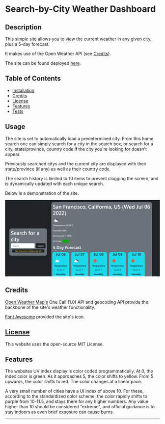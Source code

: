 # Search-by-City Weather Dashboard

## Description 
This simple site allows you to view the current weather in any given city, plus a 5-day forecast. 

It makes use of the Open Weather API (see [Credits](#credits)).

The site can be found deployed [here]().

## Table of Contents


* [Installation](#installation)
* [Credits](#credits)
* [License](#license)
* [Features](#features)
* [Tests](#tests)


## Usage 

The site is set to automatically load a predetermined city. From this home search one can simply search for a city in the search box, or search for a city, state/province, country code if the city you're looking for doesn't appear. 

Previously searched citys and the current city are displayed with their state/province (if any) as well as their country code. 

The search history is limited to 10 items to prevent clogging the screen, and is dynamically updated with each unique search.

Below is a demonstration of the site.

![Searching website for various cities](./assets/images/weather-demo.gif)

## Credits

[Open Weather Map's](https://openweathermap.org/) One Call (1.0) API and geocoding API provide the backbone of the site's weather functionality. 

[Font Awesome](https://fontawesome.com/icons/sun?s=solid) provided the site's icon.


## [License](./LICENSE)

This website uses the open-source MIT License.

## Features

The websites UV index display is color coded programmatically. At 0, the index color is green. As it approaches 5, the color shifts to yellow. From 5 upwards, the color shifts to red. The color changes at a linear pace. 

A very small number of cities have a UI index of above 10. For these, according to the standardized color scheme, the color rapidly shifts to purple from 10-11.5, and stays there for any higher numbers. Any value higher than 10 should be considered "extreme", and official guidance is to stay indoors as even brief exposure can cause burns.

---
